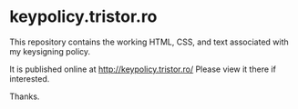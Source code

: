 keypolicy.tristor.ro
====================

This repository contains the working HTML, CSS, and text associated with my keysigning policy.

It is published online at http://keypolicy.tristor.ro/  Please view it there if interested.

Thanks.